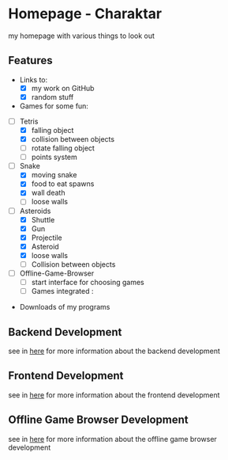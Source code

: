 # Homepage - Charaktar

my homepage with various things to look out

## Features

- Links to:
  - [x] my work on GitHub
  - [x] random stuff
-  Games for some fun:
  - [ ] Tetris
    - [x] falling object
    - [x] collision between objects
    - [ ] rotate falling object
    - [ ] points system
  - [ ] Snake
    - [x] moving snake
    - [x] food to eat spawns
    - [x] wall death
    - [ ] loose walls
  - [ ] Asteroids
    - [x] Shuttle
    - [x] Gun
    - [x] Projectile
    - [x] Asteroid
    - [x] loose walls
    - [ ] Collision between objects
  - [ ] Offline-Game-Browser
    - [ ] start interface for choosing games
    - [ ] Games integrated :
- Downloads of my programs

## Backend Development

see in [here](common/README.md) for more information about the backend development

## Frontend Development

see in [here](static/README.md) for more information about the frontend development

## Offline Game Browser Development

see in [here](OfflineGameBrowser/README.md) for more information about the offline game browser development
